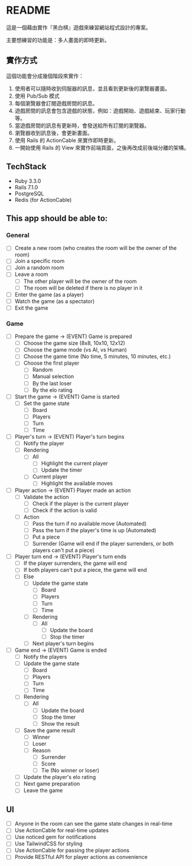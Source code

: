 # README

這是一個藉由實作『黑白棋』遊戲來練習網站程式設計的專案。

主要想練習的功能是：多人畫面的即時更新。

## 實作方式

這個功能會分成幾個階段來實作：

1. 使用者可以隨時收到伺服器的訊息，並且看到更新後的瀏覽器畫面。
1. 使用 Pub/Sub 模式
1. 每個瀏覽器會訂閱遊戲房間的訊息。
1. 遊戲房間的訊息會包含遊戲的狀態，例如：遊戲開始、遊戲結束、玩家行動等。
1. 當遊戲房間的訊息有更新時，會發送給所有訂閱的瀏覽器。
1. 瀏覽器收到訊息後，會更新畫面。
1. 使用 Rails 的 ActionCable 來實作即時更新。
1. 一開始使用 Rails 的 View 來實作前端頁面，之後再改成前後端分離的架構。

## TechStack

- Ruby 3.3.0
- Rails 7.1.0
- PostgreSQL
- Redis (for ActionCable)

## This app should be able to:

### General

- [ ] Create a new room (who creates the room will be the owner of the room)
- [ ] Join a specific room
- [ ] Join a random room
- [ ] Leave a room
  - [ ] The other player will be the owner of the room
  - [ ] The room will be deleted if there is no player in it
- [ ] Enter the game (as a player)
- [ ] Watch the game (as a spectator)
- [ ] Exit the game

### Game

- [ ] Prepare the game -> (EVENT) Game is prepared
  - [ ] Choose the game size (8x8, 10x10, 12x12)
  - [ ] Choose the game mode (vs AI, vs Human)
  - [ ] Choose the game time (No time, 5 minutes, 10 minutes, etc.)
  - [ ] Choose the first player
    - [ ] Random
    - [ ] Manual selection
    - [ ] By the last loser
    - [ ] By the elo rating
- [ ] Start the game -> (EVENT) Game is started
  - [ ] Set the game state
    - [ ] Board
    - [ ] Players
    - [ ] Turn
    - [ ] Time
- [ ] Player's turn -> (EVENT) Player's turn begins
  - [ ] Notify the player
  - [ ] Rendering
    - [ ] All
      - [ ] Highlight the current player
      - [ ] Update the timer
    - [ ] Current player
      - [ ] Highlight the available moves
- [ ] Player action -> (EVENT) Player made an action
  - [ ] Validate the action
    - [ ] Check if the player is the current player
    - [ ] Check if the action is valid
  - [ ] Action
    - [ ] Pass the turn if no available move (Automated)
    - [ ] Pass the turn if the player's time is up (Automated)
    - [ ] Put a piece
    - [ ] Surrender (Game will end if the player surrenders, or both players can't put a piece)
- [ ] Player turn end -> (EVENT) Player's turn ends
  - [ ] If the player surrenders, the game will end
  - [ ] If both players can't put a piece, the game will end
  - [ ] Else
    - [ ] Update the game state
      - [ ] Board
      - [ ] Players
      - [ ] Turn
      - [ ] Time
    - [ ] Rendering
      - [ ] All
        - [ ] Update the board
        - [ ] Stop the timer
    - [ ] Next player's turn begins
- [ ] Game end -> (EVENT) Game is ended
  - [ ] Notify the players
  - [ ] Update the game state
    - [ ] Board
    - [ ] Players
    - [ ] Turn
    - [ ] Time
  - [ ] Rendering
    - [ ] All
      - [ ] Update the board
      - [ ] Stop the timer
      - [ ] Show the result
  - [ ] Save the game result
    - [ ] Winner
    - [ ] Loser
    - [ ] Reason
      - [ ] Surrender
      - [ ] Score
      - [ ] Tie (No winner or loser)
  - [ ] Update the player's elo rating
  - [ ] Next game preparation
  - [ ] Leave the game

## UI

- [ ] Anyone in the room can see the game state changes in real-time
- [ ] Use ActionCable for real-time updates
- [ ] Use noticed gem for notifications
- [ ] Use TailwindCSS for styling
- [ ] Use ActionCable for passing the player actions
- [ ] Provide RESTful API for player actions as convenience
